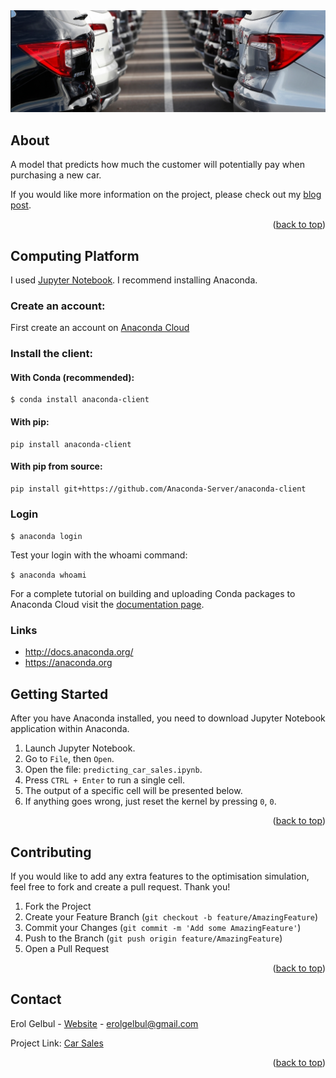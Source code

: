 <div id="top"></div>

<div style="text-align:center"><img src="images/cover2.jpg" /></div>

<!-- ABOUT THE PROJECT -->
## About

A model that predicts how much the customer will potentially pay when purchasing a new car.

If you would like more information on the project, please check out my [blog post](https://erolgelbul.com/project-blog/car-sales).

<p align="right">(<a href="#top">back to top</a>)</p>


<!-- TECH -->
## Computing Platform

I used [Jupyter Notebook](https://jupyter.org/). I recommend installing Anaconda.

### Create an account:

First create an account on [Anaconda Cloud](https://anaconda.org)

### Install the client:

#### With Conda (recommended):

```
$ conda install anaconda-client
```

#### With pip:

```
pip install anaconda-client
```

#### With pip from source:

```
pip install git+https://github.com/Anaconda-Server/anaconda-client
```

### Login

`$ anaconda login`

Test your login with the whoami command:

`$ anaconda whoami`

For a complete tutorial on building and uploading Conda packages to Anaconda Cloud visit the [documentation page](http://docs.anaconda.org/).


### Links

 * http://docs.anaconda.org/
 * https://anaconda.org


<!-- TECH -->
## Getting Started

After you have Anaconda installed, you need to download Jupyter Notebook application within Anaconda.

1. Launch Jupyter Notebook.
2. Go to `File`, then `Open`.
3. Open the file: `predicting_car_sales.ipynb`. 
4. Press `CTRL + Enter` to run a single cell.
5. The output of a specific cell will be presented below.
6. If anything goes wrong, just reset the kernel by pressing `0`, `0`.


<p align="right">(<a href="#top">back to top</a>)</p>



<!-- CONTRIBUTING -->
## Contributing

If you would like to add any extra features to the optimisation simulation, feel free to fork and create a pull request. Thank you!

1. Fork the Project
2. Create your Feature Branch (`git checkout -b feature/AmazingFeature`)
3. Commit your Changes (`git commit -m 'Add some AmazingFeature'`)
4. Push to the Branch (`git push origin feature/AmazingFeature`)
5. Open a Pull Request

<p align="right">(<a href="#top">back to top</a>)</p>


<!-- CONTACT -->
## Contact

Erol Gelbul - [Website](http://www.erolgelbul.com) - erolgelbul@gmail.com

Project Link: [Car Sales](https://github.com/ErolGelbul/car_sales_ann)

<p align="right">(<a href="#top">back to top</a>)</p>
